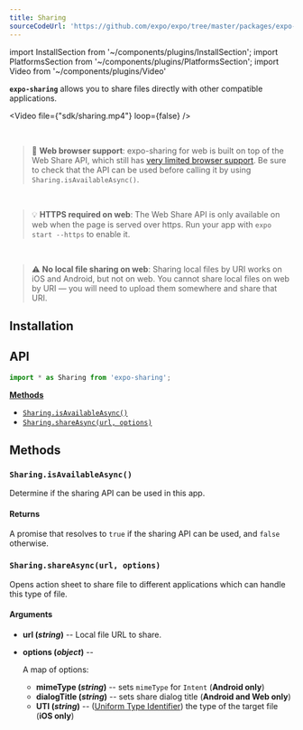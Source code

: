 ```yaml
---
title: Sharing
sourceCodeUrl: 'https://github.com/expo/expo/tree/master/packages/expo-sharing'
---
```


import InstallSection from '~/components/plugins/InstallSection';
import PlatformsSection from '~/components/plugins/PlatformsSection';
import Video from '~/components/plugins/Video'

**`expo-sharing`** allows you to share files directly with other compatible applications.

<Video file={"sdk/sharing.mp4"} loop={false} />

<PlatformsSection android emulator ios simulator web />

<br />

> 🚨 **Web browser support**: expo-sharing for web is built on top of the Web Share API, which still has [very limited browser support](https://caniuse.com/#feat=web-share). Be sure to check that the API can be used before calling it by using `Sharing.isAvailableAsync()`.

<br/>

> 💡 **HTTPS required on web**: The Web Share API is only available on web when the page is served over https. Run your app with `expo start --https` to enable it.

<br/>

> ⚠️ **No local file sharing on web**: Sharing local files by URI works on iOS and Android, but not on web. You cannot share local files on web by URI &mdash; you will need to upload them somewhere and share that URI.

## Installation

<InstallSection packageName="expo-sharing" />

## API

```js
import * as Sharing from 'expo-sharing';
```

**[Methods](#methods)**

- [`Sharing.isAvailableAsync()`](#sharingisavailableasync)
- [`Sharing.shareAsync(url, options)`](#sharingshareasyncurl-options)

## Methods

### `Sharing.isAvailableAsync()`

Determine if the sharing API can be used in this app.

#### Returns

A promise that resolves to `true` if the sharing API can be used, and `false` otherwise.

### `Sharing.shareAsync(url, options)`

Opens action sheet to share file to different applications which can handle this type of file.

#### Arguments

- **url (_string_)** -- Local file URL to share.
- **options (_object_)** --

  A map of options:

  - **mimeType (_string_)** -- sets `mimeType` for `Intent` (**Android only**)
  - **dialogTitle (_string_)** -- sets share dialog title (**Android and Web only**)
  - **UTI (_string_)** -- ([Uniform Type Identifier](https://developer.apple.com/library/archive/documentation/FileManagement/Conceptual/understanding_utis/understand_utis_conc/understand_utis_conc.html)) the type of the target file (**iOS only**)
